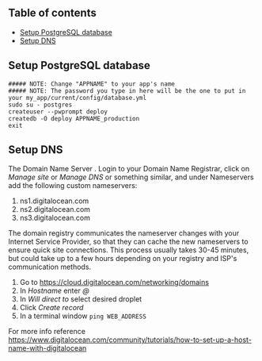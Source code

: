 ## Table of contents

- [Setup PostgreSQL database](#setup-postgresql-database)
- [Setup DNS](#setup-dns)

## Setup PostgreSQL database

```shell
##### NOTE: Change "APPNAME" to your app's name
##### NOTE: The password you type in here will be the one to put in your my_app/current/config/database.yml
sudo su - postgres 
createuser --pwprompt deploy
createdb -O deploy APPNAME_production
exit
```

## Setup DNS

The Domain Name Server . Login to your Domain Name Registrar, click on *Manage site* or *Manage DNS* or something similar, and under Nameservers add the following custom nameservers:

1. ns1.digitalocean.com
1. ns2.digitalocean.com
1. ns3.digitalocean.com

The domain registry communicates the nameserver changes with your Internet Service Provider, so that they can cache the new nameservers to ensure quick site connections. This process usually takes 30-45 minutes, but could take up to a few hours depending on your registry and ISP's communication methods.

1. Go to https://cloud.digitalocean.com/networking/domains
1. In *Hostname* enter *@*
1. In *Will direct to* select desired droplet
1. Click *Create record*
1. In a terminal window `ping WEB_ADDRESS`

For more info reference https://www.digitalocean.com/community/tutorials/how-to-set-up-a-host-name-with-digitalocean
